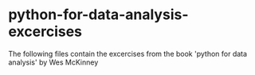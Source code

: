 # python-for-data-analysis-excercises

The following files contain the excercises from the book 'python for data analysis' by Wes McKinney
